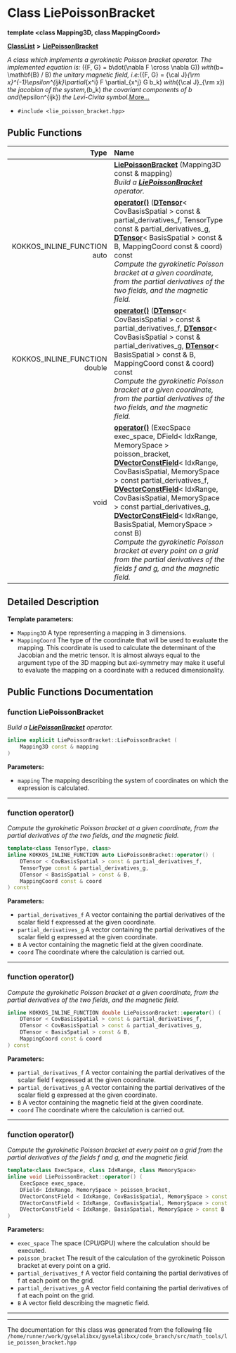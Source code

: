 

# Class LiePoissonBracket

**template &lt;class Mapping3D, class MappingCoord&gt;**



[**ClassList**](annotated.md) **>** [**LiePoissonBracket**](classLiePoissonBracket.md)



_A class which implements a gyrokinetic Poisson bracket operator. The implemented equation is:_ \(\{F, G\} = b\dot(\nabla F \cross \nabla G)\) _with_\(b= \mathbf{B} / B\) _the unitary magnetic field, i.e:_\(\{F, G\} = {\cal J}_{\rm x}^{-1}\epsilon^{ijk}\partial_{x^i} F \partial_{x^j} G b_k\) _with_\({\cal J}_{\rm x}\) _the jacobian of the system,_\(b_k\) _the covariant components of b and_\(\epsilon^{ijk}\) _the Levi-Civita symbol._[More...](#detailed-description)

* `#include <lie_poisson_bracket.hpp>`





































## Public Functions

| Type | Name |
| ---: | :--- |
|   | [**LiePoissonBracket**](#function-liepoissonbracket) (Mapping3D const & mapping) <br>_Build a_ [_**LiePoissonBracket**_](classLiePoissonBracket.md) _operator._ |
|  KOKKOS\_INLINE\_FUNCTION auto | [**operator()**](#function-operator) ([**DTensor**](classTensor.md)&lt; CovBasisSpatial &gt; const & partial\_derivatives\_f, TensorType const & partial\_derivatives\_g, [**DTensor**](classTensor.md)&lt; BasisSpatial &gt; const & B, MappingCoord const & coord) const<br>_Compute the gyrokinetic Poisson bracket at a given coordinate, from the partial derivatives of the two fields, and the magnetic field._  |
|  KOKKOS\_INLINE\_FUNCTION double | [**operator()**](#function-operator_1) ([**DTensor**](classTensor.md)&lt; CovBasisSpatial &gt; const & partial\_derivatives\_f, [**DTensor**](classTensor.md)&lt; CovBasisSpatial &gt; const & partial\_derivatives\_g, [**DTensor**](classTensor.md)&lt; BasisSpatial &gt; const & B, MappingCoord const & coord) const<br>_Compute the gyrokinetic Poisson bracket at a given coordinate, from the partial derivatives of the two fields, and the magnetic field._  |
|  void | [**operator()**](#function-operator_2) (ExecSpace exec\_space, DField&lt; IdxRange, MemorySpace &gt; poisson\_bracket, [**DVectorConstField**](classVectorField.md)&lt; IdxRange, CovBasisSpatial, MemorySpace &gt; const partial\_derivatives\_f, [**DVectorConstField**](classVectorField.md)&lt; IdxRange, CovBasisSpatial, MemorySpace &gt; const partial\_derivatives\_g, [**DVectorConstField**](classVectorField.md)&lt; IdxRange, BasisSpatial, MemorySpace &gt; const B) <br>_Compute the gyrokinetic Poisson bracket at every point on a grid from the partial derivatives of the fields f and g, and the magnetic field._  |




























## Detailed Description




**Template parameters:**


* `Mapping3D` A type representing a mapping in 3 dimensions. 
* `MappingCoord` The type of the coordinate that will be used to evaluate the mapping. This coordinate is used to calculate the determinant of the Jacobian and the metric tensor. It is almost always equal to the argument type of the 3D mapping but axi-symmetry may make it useful to evaluate the mapping on a coordinate with a reduced dimensionality. 




    
## Public Functions Documentation




### function LiePoissonBracket 

_Build a_ [_**LiePoissonBracket**_](classLiePoissonBracket.md) _operator._
```C++
inline explicit LiePoissonBracket::LiePoissonBracket (
    Mapping3D const & mapping
) 
```





**Parameters:**


* `mapping` The mapping describing the system of coordinates on which the expression is calculated. 




        

<hr>



### function operator() 

_Compute the gyrokinetic Poisson bracket at a given coordinate, from the partial derivatives of the two fields, and the magnetic field._ 
```C++
template<class TensorType, class>
inline KOKKOS_INLINE_FUNCTION auto LiePoissonBracket::operator() (
    DTensor < CovBasisSpatial > const & partial_derivatives_f,
    TensorType const & partial_derivatives_g,
    DTensor < BasisSpatial > const & B,
    MappingCoord const & coord
) const
```





**Parameters:**


* `partial_derivatives_f` A vector containing the partial derivatives of the scalar field f expressed at the given coordinate. 
* `partial_derivatives_g` A vector containing the partial derivatives of the scalar field g expressed at the given coordinate. 
* `B` A vector containing the magnetic field at the given coordinate. 
* `coord` The coordinate where the calculation is carried out. 




        

<hr>



### function operator() 

_Compute the gyrokinetic Poisson bracket at a given coordinate, from the partial derivatives of the two fields, and the magnetic field._ 
```C++
inline KOKKOS_INLINE_FUNCTION double LiePoissonBracket::operator() (
    DTensor < CovBasisSpatial > const & partial_derivatives_f,
    DTensor < CovBasisSpatial > const & partial_derivatives_g,
    DTensor < BasisSpatial > const & B,
    MappingCoord const & coord
) const
```





**Parameters:**


* `partial_derivatives_f` A vector containing the partial derivatives of the scalar field f expressed at the given coordinate. 
* `partial_derivatives_g` A vector containing the partial derivatives of the scalar field g expressed at the given coordinate. 
* `B` A vector containing the magnetic field at the given coordinate. 
* `coord` The coordinate where the calculation is carried out. 




        

<hr>



### function operator() 

_Compute the gyrokinetic Poisson bracket at every point on a grid from the partial derivatives of the fields f and g, and the magnetic field._ 
```C++
template<class ExecSpace, class IdxRange, class MemorySpace>
inline void LiePoissonBracket::operator() (
    ExecSpace exec_space,
    DField< IdxRange, MemorySpace > poisson_bracket,
    DVectorConstField < IdxRange, CovBasisSpatial, MemorySpace > const partial_derivatives_f,
    DVectorConstField < IdxRange, CovBasisSpatial, MemorySpace > const partial_derivatives_g,
    DVectorConstField < IdxRange, BasisSpatial, MemorySpace > const B
) 
```





**Parameters:**


* `exec_space` The space (CPU/GPU) where the calculation should be executed. 
* `poisson_bracket` The result of the calculation of the gyrokinetic Poisson bracket at every point on a grid. 
* `partial_derivatives_f` A vector field containing the partial derivatives of f at each point on the grid. 
* `partial_derivatives_g` A vector field containing the partial derivatives of f at each point on the grid. 
* `B` A vector field describing the magnetic field. 




        

<hr>

------------------------------
The documentation for this class was generated from the following file `/home/runner/work/gyselalibxx/gyselalibxx/code_branch/src/math_tools/lie_poisson_bracket.hpp`

